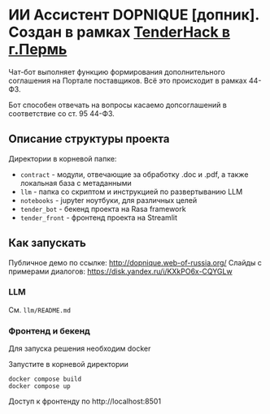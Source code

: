 # ИИ Ассистент DOPNIQUE [допник]. Cоздан в рамках [TenderHack в г.Пермь](https://tenderhack.ru/perm)

Чат-бот выполняет функцию формирования дополнительного соглашения на Портале поставщиков. Всё это происходит в рамках 44-ФЗ.

Бот способен отвечать на вопросы касаемо допсоглашений в соответствие со ст. 95 44-ФЗ.

## Описание структуры проекта

Директории в корневой папке:

* `contract` - модули, отвечающие за обработку .doc и .pdf, а также локальная база с метаданными
* `llm` - папка со скриптом и инструкцией по развертыванию LLM
* `notebooks` - jupyter ноутбуки, для различных целей
* `tender_bot` - бекенд проекта на Rasa framework
* `tender_front` - фронтенд проекта на Streamlit

## Как запускать

Публичное демо по ссылке: http://dopnique.web-of-russia.org/
Слайды с примерами диалогов: https://disk.yandex.ru/i/KXkPO6x-CQYGLw

### LLM

См. `llm/README.md`

### Фронтенд и бекенд

Для запуска решения необходим docker


Запустите в корневой директории
```
docker compose build
docker compose up
```

Доступ к фронтенду по http://localhost:8501
